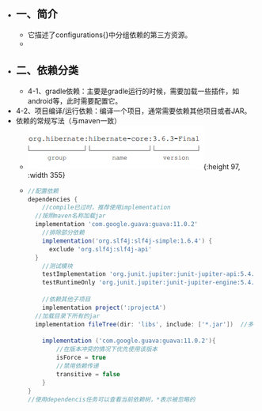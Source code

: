 - ## 一、简介
	- 它描述了configurations{}中分组依赖的第三方资源。
	-
- ## 二、依赖分类
	- 4-1、gradle依赖：主要是gradle运行的时候，需要加载一些插件，如android等，此时需要配置它。
- 4-2、项目编译/运行依赖：编译一个项目，通常需要依赖其他项目或者JAR。
- 依赖的常规写法（与maven一致）
	- ![image.png](../assets/image_1664352326987_0.png){:height 97, :width 355}
	- ```groovy
	  //配置依赖
	  dependencies {
	      //compile已过时，推荐使用implementation
	  	//按照maven名称加载jar
	  	implementation 'com.google.guava:guava:11.0.2'
	      //排除部分依赖
	      implementation('org.slf4j:slf4j-simple:1.6.4') {
	  		exclude 'org.slf4j:slf4j-api'
	  	}
	      //测试模块
	      testImplementation 'org.junit.jupiter:junit-jupiter-api:5.4.2'
	      testRuntimeOnly 'org.junit.jupiter:junit-jupiter-engine:5.4.2'
	      
	      //依赖其他子项目
	      implementation project(':projectA')
	  	//加载目录下所有的jar
	  	implementation fileTree(dir: 'libs', include: ['*.jar'])  //多个文件
	      
	      implementation ('com.google.guava:guava:11.0.2'){
	          //在版本冲突的情况下优先使用该版本
	          isForce = true
	          //禁用依赖传递
	          transitive = false
	      }
	  }
	  //使用dependencis任务可以查看当前依赖树，*表示被忽略的
	  
	  ```